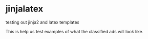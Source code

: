 # jinjalatex
testing out jinja2 and latex templates

This is help us test examples of what the classified ads will look like.
